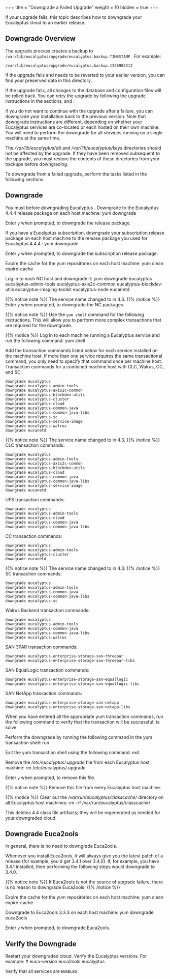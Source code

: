 +++
title = "Downgrade a Failed Upgrade"
weight = 10
hidden = true
+++

If your upgrade fails, this topic describes how to downgrade your Eucalyptus cloud to an earlier release.
## Downgrade Overview
The upgrade process creates a backup to `/var/lib/eucalyptus/upgrade/eucalyptus.backup.TIMESTAMP` . For example: 


    /var/lib/eucalyptus/upgrade/eucalyptus.backup.1326905212

If the upgrade fails and needs to be reverted to your earlier version, you can find your preserved data in this directory. 

If the upgrade fails, all changes to the database and configuration files will be rolled back. You can retry the upgrade by following the upgrade instructions in the sections, [](upgrade_shutdown.dita) and [](upgrade_packages.dita) . 

If you do not want to continue with the upgrade after a failure, you can downgrade your installation back to the previous version. Note that downgrade instructions are different, depending on whether your Eucalyptus services are co-located or each hosted on their own machine. You will need to perform the downgrade for all services running on a single machine at the same time. 

The */var/lib/eucalyptus/db* and */var/lib/eucalyptus/keys* directories should not be affected by the upgrade. If they have been removed subsequent to the upgrade, you must restore the contents of these directories from your backups before downgrading. 

To downgrade from a failed upgrade, perform the tasks listed in the following sections. 


## Downgrade
You must [](upgrade_shutdown.dita) before downgrading Eucalyptus . Downgrade to the Eucalyptus 4.4.4 release package on each host machine: 
    yum downgrade 

Enter `y` when prompted, to downgrade the release package. 

If you have a Eucalyptus subscription, downgrade your subscription release package on each host machine to the release package you used for Eucalyptus 4.4.4 : 
    yum downgrade 

Enter `y` when prompted, to downgrade the subscription release package. 

Expire the cache for the yum repositories on each host machine: 
    yum clean expire-cache

Log in to each NC host and downgrade it: 
    yum downgrade eucalyptus eucalyptus-admin-tools eucalyptus-axis2c-common eucalyptus-blockdev-utils eucalyptus-imaging-toolkit eucalyptus-node eucanetd


{{% notice note %}}
The service name changed to in 4.3. 
{{% /notice %}}
Enter `y` when prompted, to downgrade the NC packages. 


{{% notice note %}}
Use the `yum shell` command for the following instructions. This will allow you to perform more complex transactions that are required for the downgrade. 


{{% /notice %}}
Log in to each machine running a Eucalyptus service and run the following command: 
    yum shell

Add the transaction commands listed below for each service installed on the machine host. If more than one service requires the same transactional command, you only need to specify that command once per machine host. Transaction commands for a combined machine host with CLC, Walrus, CC, and SC: 


    downgrade eucalyptus
    downgrade eucalyptus-admin-tools
    downgrade eucalyptus-axis2c-common
    downgrade eucalyptus-blockdev-utils
    downgrade eucalyptus-cluster 
    downgrade eucalyptus-cloud
    downgrade eucalyptus-common-java
    downgrade eucalyptus-common-java-libs
    downgrade eucalyptus-sc
    downgrade eucalyptus-service-image
    downgrade eucalyptus-walrus
    downgrade eucanetd


{{% notice note %}}
The service name changed to in 4.3. 
{{% /notice %}}
CLC transaction commands: 


    downgrade eucalyptus
    downgrade eucalyptus-admin-tools
    downgrade eucalyptus-axis2c-common
    downgrade eucalyptus-blockdev-utils
    downgrade eucalyptus-cloud
    downgrade eucalyptus-common-java
    downgrade eucalyptus-common-java-libs
    downgrade eucalyptus-service-image
    downgrade eucanetd

UFS transaction commands: 


    downgrade eucalyptus
    downgrade eucalyptus-admin-tools
    downgrade eucalyptus-cloud
    downgrade eucalyptus-common-java
    downgrade eucalyptus-common-java-libs

CC transaction commands: 


    downgrade eucalyptus
    downgrade eucalyptus-admin-tools
    downgrade eucalyptus-cluster 
    downgrade eucanetd


{{% notice note %}}
The service name changed to in 4.3. 
{{% /notice %}}
SC transaction commands: 


    downgrade eucalyptus
    downgrade eucalyptus-admin-tools
    downgrade eucalyptus-common-java
    downgrade eucalyptus-common-java-libs
    downgrade eucalyptus-sc

Walrus Backend transaction commands: 


    downgrade eucalyptus
    downgrade eucalyptus-admin-tools
    downgrade eucalyptus-common-java
    downgrade eucalyptus-common-java-libs
    downgrade eucalyptus-walrus

SAN 3PAR transaction commands: 


    downgrade eucalyptus-enterprise-storage-san-threepar
    downgrade eucalyptus-enterprise-storage-san-threepar-libs

SAN EqualLogic transaction commands: 


    downgrade eucalyptus-enterprise-storage-san-equallogic
    downgrade eucalyptus-enterprise-storage-san-equallogic-libs

SAN NetApp transaction commands: 


    downgrade eucalyptus-enterprise-storage-san-netapp
    downgrade eucalyptus-enterprise-storage-san-netapp-libs

When you have entered all the appropriate yum transaction commands, run the following command to verify that the transaction will be successful: 
    ts solve

Perform the downgrade by running the following command in the yum transaction shell: 
    run

Exit the yum transaction shell using the following command: 
    exit

Remove the */etc/eucalyptus/.upgrade* file from each Eucalyptus host machine: 
    rm /etc/eucalyptus/.upgrade

Enter `y` when prompted, to remove this file. 


{{% notice note %}}
Remove this file from every Eucalyptus host machine. 


{{% /notice %}}
Clear out the */var/run/eucalyptus/classcache/* directory on all Eucalyptus host machines: 
    rm -rf /var/run/eucalyptus/classcache/

This deletes 4.4 class file artifacts; they will be regenerated as needed for your downgraded cloud. 


## Downgrade Euca2ools
In general, there is no need to downgrade Euca2ools. 

Whenever you install Euca2ools, it will always give you the latest patch of a release (for example, you'd get 3.4.1 over 3.4.0). If, for example, you have 3.4.1 installed, then performing the following steps would downgrade to 3.4.0. 


{{% notice note %}}
If Euca2ools is not the source of upgrade failure, there is no reason to downgrade Euca2ools. 
{{% /notice %}}


Expire the cache for the yum repositories on each host machine: 
    yum clean expire-cache

Downgrade to Euca2ools 3.3.3 on each host machine: 
    yum downgrade euca2ools

Enter `y` when prompted, to downgrade Euca2ools. 


## Verify the Downgrade
Restart your downgraded cloud. Verify the Eucalyptus versions. For example: 
    # euca-version
    euca2ools 
    eucalyptus 

Verify that all services are `ENABLED` . 
